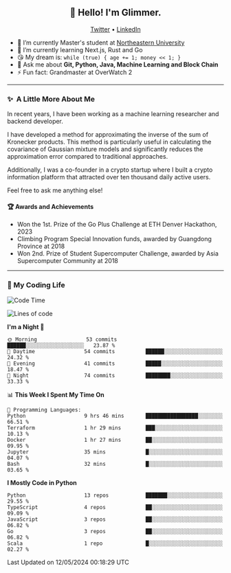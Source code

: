 <h2 align="center">👋 Hello! I'm Glimmer.</h2>
<p align="center">
  <a href="https://twitter.com/glimmerllx">Twitter</a> •
  <a href="https://www.linkedin.com/in/glimmer0x/">LinkedIn</a>
</p>

- 🔭 I’m currently Master's student at [Northeastern University](https://www.northeastern.edu/)
- 🌱 I’m currently learning Next.js, Rust and Go
- 😘 My dream is: `while (true) { age += 1; money << 1; }`
- 💬 Ask me about **Git, Python, Java, Machine Learning and Block Chain**
- ⚡ Fun fact: Grandmaster at OverWatch 2

---
### ✨&nbsp; A Little More About Me
In recent years, I have been working as a machine learning researcher and backend developer. 

I have developed a method for approximating the inverse of the sum of Kronecker products. This method is particularly useful in calculating the covariance of Gaussian mixture models and significantly reduces the approximation error compared to traditional approaches.

Additionally, I was a co-founder in a crypto startup where I built a crypto information platform that attracted over ten thousand daily active users.

Feel free to ask me anything else!

#### 🏆 Awards and Achievements
- Won the 1st. Prize of the Go Plus Challenge at ETH Denver Hackathon, 2023
- Climbing Program Special Innovation funds, awarded by Guangdong Province at 2018
- Won 2nd. Prize of Student Supercomputer Challenge, awarded by Asia Supercomputer Community at 2018

---
### 🤗 My Coding Life
<!--START_SECTION:waka-->
![Code Time](http://img.shields.io/badge/Code%20Time-1%2C607%20hrs%209%20mins-blue)

![Lines of code](https://img.shields.io/badge/From%20Hello%20World%20I%27ve%20Written-2.3%20million%20lines%20of%20code-blue)

**I'm a Night 🦉** 

```text
🌞 Morning                53 commits          ██████░░░░░░░░░░░░░░░░░░░   23.87 % 
🌆 Daytime                54 commits          ██████░░░░░░░░░░░░░░░░░░░   24.32 % 
🌃 Evening                41 commits          █████░░░░░░░░░░░░░░░░░░░░   18.47 % 
🌙 Night                  74 commits          ████████░░░░░░░░░░░░░░░░░   33.33 % 
```


📊 **This Week I Spent My Time On** 

```text
💬 Programming Languages: 
Python                   9 hrs 46 mins       █████████████████░░░░░░░░   66.51 % 
Terraform                1 hr 29 mins        ███░░░░░░░░░░░░░░░░░░░░░░   10.13 % 
Docker                   1 hr 27 mins        ██░░░░░░░░░░░░░░░░░░░░░░░   09.95 % 
Jupyter                  35 mins             █░░░░░░░░░░░░░░░░░░░░░░░░   04.07 % 
Bash                     32 mins             █░░░░░░░░░░░░░░░░░░░░░░░░   03.65 % 
```

**I Mostly Code in Python** 

```text
Python                   13 repos            ███████░░░░░░░░░░░░░░░░░░   29.55 % 
TypeScript               4 repos             ██░░░░░░░░░░░░░░░░░░░░░░░   09.09 % 
JavaScript               3 repos             ██░░░░░░░░░░░░░░░░░░░░░░░   06.82 % 
Go                       3 repos             ██░░░░░░░░░░░░░░░░░░░░░░░   06.82 % 
Scala                    1 repo              █░░░░░░░░░░░░░░░░░░░░░░░░   02.27 % 
```




 Last Updated on 12/05/2024 00:18:29 UTC
<!--END_SECTION:waka-->
